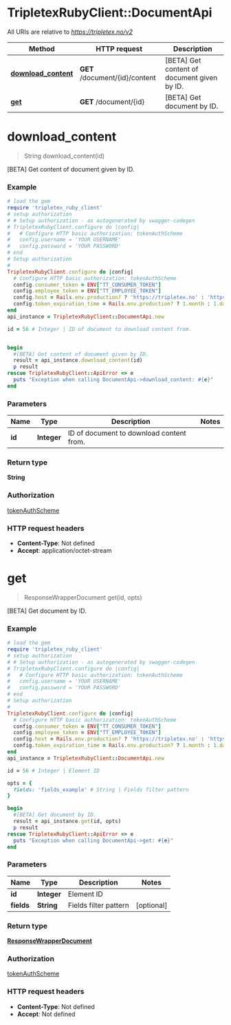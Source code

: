 # TripletexRubyClient::DocumentApi

All URIs are relative to *https://tripletex.no/v2*

Method | HTTP request | Description
------------- | ------------- | -------------
[**download_content**](DocumentApi.md#download_content) | **GET** /document/{id}/content | [BETA] Get content of document given by ID.
[**get**](DocumentApi.md#get) | **GET** /document/{id} | [BETA] Get document by ID.


# **download_content**
> String download_content(id)

[BETA] Get content of document given by ID.



### Example
```ruby
# load the gem
require 'tripletex_ruby_client'
# setup authorization
# # Setup authorization - as autogenerated by swagger-codegen
# TripletexRubyClient.configure do |config|
#   # Configure HTTP basic authorization: tokenAuthScheme
#   config.username = 'YOUR USERNAME'
#   config.password = 'YOUR PASSWORD'
# end
# Setup authorization
# 
TripletexRubyClient.configure do |config|
  # Configure HTTP basic authorization: tokenAuthScheme
  config.consumer_token = ENV["TT_CONSUMER_TOKEN"]
  config.employee_token = ENV["TT_EMPLOYEE_TOKEN"]
  config.host = Rails.env.production? ? 'https://tripletex.no' : 'https://api.tripletex.io'
  config.token_expiration_time = Rails.env.production? ? 1.month : 1.day
end
api_instance = TripletexRubyClient::DocumentApi.new

id = 56 # Integer | ID of document to download content from.


begin
  #[BETA] Get content of document given by ID.
  result = api_instance.download_content(id)
  p result
rescue TripletexRubyClient::ApiError => e
  puts "Exception when calling DocumentApi->download_content: #{e}"
end
```

### Parameters

Name | Type | Description  | Notes
------------- | ------------- | ------------- | -------------
 **id** | **Integer**| ID of document to download content from. | 

### Return type

**String**

### Authorization

[tokenAuthScheme](../README.md#tokenAuthScheme)

### HTTP request headers

 - **Content-Type**: Not defined
 - **Accept**: application/octet-stream



# **get**
> ResponseWrapperDocument get(id, opts)

[BETA] Get document by ID.



### Example
```ruby
# load the gem
require 'tripletex_ruby_client'
# setup authorization
# # Setup authorization - as autogenerated by swagger-codegen
# TripletexRubyClient.configure do |config|
#   # Configure HTTP basic authorization: tokenAuthScheme
#   config.username = 'YOUR USERNAME'
#   config.password = 'YOUR PASSWORD'
# end
# Setup authorization
# 
TripletexRubyClient.configure do |config|
  # Configure HTTP basic authorization: tokenAuthScheme
  config.consumer_token = ENV["TT_CONSUMER_TOKEN"]
  config.employee_token = ENV["TT_EMPLOYEE_TOKEN"]
  config.host = Rails.env.production? ? 'https://tripletex.no' : 'https://api.tripletex.io'
  config.token_expiration_time = Rails.env.production? ? 1.month : 1.day
end
api_instance = TripletexRubyClient::DocumentApi.new

id = 56 # Integer | Element ID

opts = { 
  fields: 'fields_example' # String | Fields filter pattern
}

begin
  #[BETA] Get document by ID.
  result = api_instance.get(id, opts)
  p result
rescue TripletexRubyClient::ApiError => e
  puts "Exception when calling DocumentApi->get: #{e}"
end
```

### Parameters

Name | Type | Description  | Notes
------------- | ------------- | ------------- | -------------
 **id** | **Integer**| Element ID | 
 **fields** | **String**| Fields filter pattern | [optional] 

### Return type

[**ResponseWrapperDocument**](ResponseWrapperDocument.md)

### Authorization

[tokenAuthScheme](../README.md#tokenAuthScheme)

### HTTP request headers

 - **Content-Type**: Not defined
 - **Accept**: Not defined



